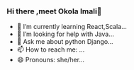 ### Hi there ,meet Okola Imali👋
- 🌱 I’m currently learning React,Scala...
- 🤔 I’m looking for help with Java...
- 💬 Ask me about python Django...
- 📫 How to reach me: ...
- 😄 Pronouns: she/her...


